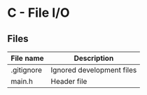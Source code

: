# C - File I/O

## Files

| File name  | Description               |
| ---------- | ------------------------- |
| .gitignore | Ignored development files |
| main.h     | Header file               |
